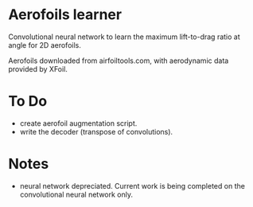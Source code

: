 # Aerofoils learner

Convolutional neural network to learn the maximum lift-to-drag ratio at angle for 2D aerofoils. 

Aerofoils downloaded from airfoiltools.com, with aerodynamic data provided by XFoil.

# To Do
- create aerofoil augmentation script.
- write the decoder (transpose of convolutions).

# Notes
- neural network depreciated. Current work is being completed on the convolutional neural network only.
